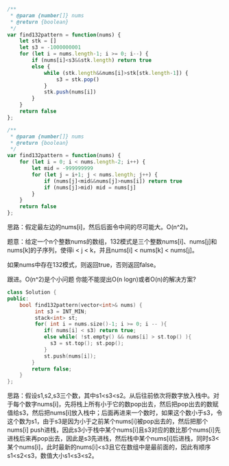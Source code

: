 ```javascript
/**
 * @param {number[]} nums
 * @return {boolean}
 */
var find132pattern = function(nums) {
    let stk = []
    let s3 = -1000000001
    for (let i = nums.length-1; i >= 0; i--) {
        if (nums[i]<s3&&stk.length) return true
        else {
            while (stk.length&&nums[i]>stk[stk.length-1]) {
                s3 = stk.pop()
            }
            stk.push(nums[i])
        }
    }
    return false
};
```

```js
/**
 * @param {number[]} nums
 * @return {boolean}
 */
var find132pattern = function(nums) {
    for (let i = 0; i < nums.length-2; i++) {
        let mid = -999999999
        for (let j = i+1; j < nums.length; j++) {
            if (nums[j]<mid&&nums[j]>nums[i]) return true
            if (nums[j]>mid) mid = nums[j]
        }
    }
    return false
};
```

思路：假定最左边的nums[i]，然后后面令中间的尽可能大。O(n^2)。

题意：给定一个n个整数nums的数组，132模式是三个整数nums[i]、nums[j]和nums[k]的子序列，使得i < j < k，并且nums[i] < nums[k] < nums[j]。

如果nums中存在132模式，则返回true，否则返回false。

跟进。O(n^2)是个小问题 你能不能提出O(n logn)或者O(n)的解决方案?



```CPP
class Solution {
public:
    bool find132pattern(vector<int>& nums) {
         int s3 = INT_MIN;
         stack<int> st;
         for( int i = nums.size()-1; i >= 0; i -- ){
            if( nums[i] < s3) return true;
            else while( !st.empty() && nums[i] > st.top() ){ 
              s3 = st.top(); st.pop(); 
            }
            st.push(nums[i]);
        }
        return false;
    }
};
```

思路：假设s1,s2,s3三个数，其中s1<s3<s2。从后往前依次将数字放入栈中。对于每个数字nums[i]，先将栈上所有小于它的数pop出去，然后把pop出去的数赋值给s3，然后把nums[i]放入栈中；后面再进来一个数时，如果这个数小于s3，令这个数为s1，由于s3是因为小于之前某个nums[i]被pop出去的，然后把那个nums[i] push进栈，因此s3小于栈中某个nums[i]且s3对应的数比那个nums[i]先进栈后来再pop出去，因此是s3先进栈，然后栈中某个nums[i]后进栈，同时s3<某个nums[i]，此时最新的nums[i]<s3且它在数组中是最前面的，因此有顺序s1<s2<s3，数值大小s1<s3<s2。

